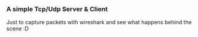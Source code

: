 ### A simple Tcp/Udp Server & Client

Just to capture packets with wireshark and see what happens behind the scene :D
